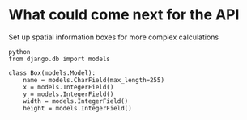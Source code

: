 # What could come next for the API

Set up spatial information boxes for more complex calculations

```
python
from django.db import models

class Box(models.Model):
    name = models.CharField(max_length=255)
    x = models.IntegerField()
    y = models.IntegerField()
    width = models.IntegerField()
    height = models.IntegerField()
```